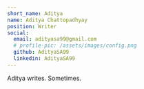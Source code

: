 ```yaml
---
short_name: Aditya
name: Aditya Chattopadhyay
position: Writer
social:
  email: adityasa99@gmail.com
  # profile-pic: /assets/images/config.png
  github: AdityaSA99
  linkedin: AdityaSA99
---
```

Aditya writes. Sometimes.